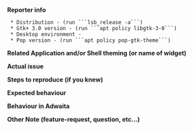**Reporter info**

```
 * Distribution - (run ```lsb_release -a```)
 * Gtk+ 3.0 version - (run ```apt policy libgtk-3-0```)
 * Desktop environment - 
 * Pop version - (run ```apt policy pop-gtk-theme```)
 ```

**Related Application and/or Shell theming (or name of widget)**



**Actual issue**



**Steps to reproduce (if you knew)**



**Expected behaviour**



**Behaviour in Adwaita**



**Other Note (feature-request, question, etc...)**


